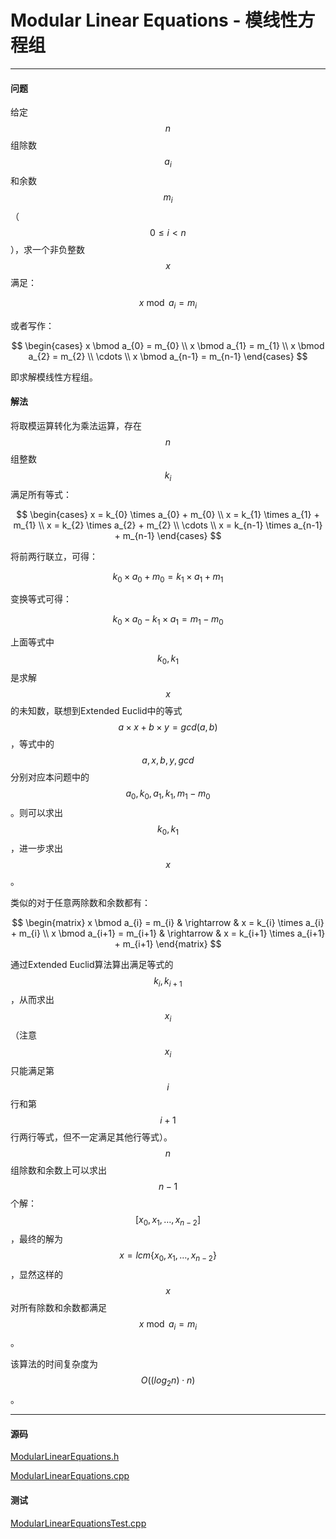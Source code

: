 <script type="text/javascript" src="https://cdnjs.cloudflare.com/ajax/libs/mathjax/2.7.1/MathJax.js?config=TeX-AMS-MML_HTMLorMML"></script>

# Modular Linear Equations - 模线性方程组

--------

#### 问题

给定$$ n $$组除数$$ a_{i} $$和余数$$ m_{i} $$（$$ 0 \leq i \lt n $$），求一个非负整数$$ x $$满足：

$$
x \bmod a_{i} = m_{i}
$$

或者写作：

$$
\begin{cases}
x \bmod a_{0} = m_{0}  \\
x \bmod a_{1} = m_{1}  \\
x \bmod a_{2} = m_{2}  \\
\cdots              \\
x \bmod a_{n-1} = m_{n-1}
\end{cases}
$$

即求解模线性方程组。

#### 解法

将取模运算转化为乘法运算，存在$$ n $$组整数$$ k_{i} $$满足所有等式：

$$
\begin{cases}
x = k_{0} \times a_{0} + m_{0}  \\
x = k_{1} \times a_{1} + m_{1}  \\
x = k_{2} \times a_{2} + m_{2}  \\
\cdots              \\
x = k_{n-1} \times a_{n-1} + m_{n-1}
\end{cases}
$$

将前两行联立，可得：

$$
k_{0} \times a_{0} + m_{0} = k_{1} \times a_{1} + m_{1}
$$

变换等式可得：

$$
k_{0} \times a_{0} - k_{1} \times a_{1} = m_{1} - m_{0}
$$

上面等式中$$ k_{0}, k_{1} $$是求解$$ x $$的未知数，联想到Extended Euclid中的等式$$ a \times x + b \times y = gcd(a, b) $$，等式中的$$ a, x ,b, y, gcd $$分别对应本问题中的$$ a_{0}, k_{0}, a_{1}, k_{1}, m_{1} - m_{0} $$。则可以求出$$ k_{0}, k_{1} $$，进一步求出$$ x $$。

类似的对于任意两除数和余数都有：

$$ 
\begin{matrix}
x \bmod a_{i} = m_{i}      & \rightarrow & x = k_{i} \times a_{i} + m_{i}  \\
x \bmod a_{i+1} = m_{i+1}  & \rightarrow & x = k_{i+1} \times a_{i+1} + m_{i+1}
\end{matrix}
$$

通过Extended Euclid算法算出满足等式的$$ k_{i}, k_{i+1} $$，从而求出$$ x_{i} $$（注意$$ x_{i} $$只能满足第$$ i $$行和第$$ i + 1 $$行两行等式，但不一定满足其他行等式）。$$ n $$组除数和余数上可以求出$$ n - 1 $$个解：$$ [x_{0}, x_{1}, \dots, x_{n-2}] $$，最终的解为$$ x = lcm\{ x_{0}, x_{1}, \dots, x_{n-2} \} $$，显然这样的$$ x $$对所有除数和余数都满足$$ x \bmod a_{i} = m_{i} $$。

该算法的时间复杂度为$$ O((log_2 n) \cdot n) $$。

--------

#### 源码

[ModularLinearEquations.h](https://github.com/linrongbin16/Way-to-Algorithm/blob/master/src/NumberTheory/ModularLinearEquations.h)

[ModularLinearEquations.cpp](https://github.com/linrongbin16/Way-to-Algorithm/blob/master/src/NumberTheory/ModularLinearEquations.cpp)

#### 测试

[ModularLinearEquationsTest.cpp](https://github.com/linrongbin16/Way-to-Algorithm/blob/master/src/NumberTheory/ModularLinearEquationsTest.cpp)
